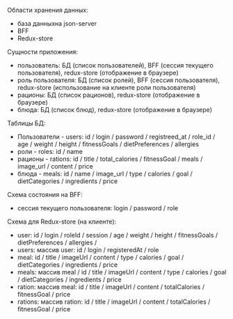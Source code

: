 Области хранения данных:

-   база данныхна json-server
-   BFF
-   Redux-store

Сущности приложения:

-   пользователь: БД (список пользователей), BFF (сессия текущего пользователя), redux-store (отображение в браузере)
-   роль пользователя: БД (список ролей), BFF (сессия пользователя), redux-store (использование на клиенте роли пользователя)
-   рационы: БД (список рационов), redux-store (отображение в браузере)
-   блюда: БД (список блюд), redux-store (отображение в браузере)

Таблицы БД:

-   Пользователи - users: id / login / password / registreed_at / role_id / age / weight / height / fitnessGoals / dietPreferences / allergies
-   роли - roles: id / name
-   рационы - rations: id / title / total_calories / fitnessGoal / meals / image_url / content / price
-   блюда - meals: id / name / image_url / type / calories / goal / dietCategories / ingredients / price

Схема состояния на BFF:

-   сессия текущего пользователя: login / password / role

Схема для Redux-store (на клиенте):

-   user: id / login / roleId / session / age / weight / height / fitnessGoals / dietPreferences / allergies /
-   users: массив user: id / login / registeredAt / role
-   meal: id / title / imageUrl / content / type / calories / goal / dietCategories / ingredients / price
-   meals: массив meal / id / title / imageUrl / content / type / calories / goal / dietCategories / ingredients / price
-   ration: массив meal: id / title / imageUrl / content / totalCalories / fitnessGoal / price
-   rations: массив ration: id / title / imageUrl / content / totalCalories / fitnessGoal / price
